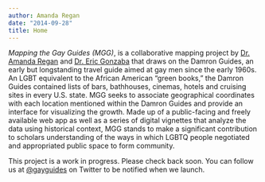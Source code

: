 ```yaml
---
author: Amanda Regan
date: "2014-09-28"
title: Home
---
```



<!--
<script type="text/javascript" src="https://cdnjs.cloudflare.com/ajax/libs/iframe-resizer/3.5.16/iframeResizer.min.js"></script>
<style>
  iframe {
    min-width: 50%;
  }
</style>
<iframe id="myIframe" src="https://regan008.shinyapps.io/Homepage-Map/" scrolling="no" frameborder="no" style="float:right;">
</iframe>
<script>
  iFrameResize({
    heightCalculationMethod: 'taggedElement'
  });
</script> -->
_Mapping the Gay Guides (MGG)_, is a collaborative mapping project by [Dr. Amanda Regan](http://www.amanda-regan.com) and [Dr. Eric Gonzaba](http://ericnolangonzaba.net) that draws on the Damron Guides, an early but longstanding travel guide aimed at gay men since the early 1960s. An LGBT equivalent to the African American “green books,” the Damron Guides contained lists of bars, bathhouses, cinemas, hotels and cruising sites in every U.S. state. MGG seeks to associate geographical coordinates with each location mentioned within the Damron Guides and provide an interface for visualizing the growth. Made up of a public-facing and freely available web app as well as a series of digital vignettes that analyze the data using historical context, MGG stands to make a significant contribution to scholars understanding of the ways in which LGBTQ people negotiated and appropriated public space to form community.

This project is a work in progress. Please check back soon. You can follow us at [@gayguides](https://twitter.com/gayguides) on Twitter to be notified when we launch.
